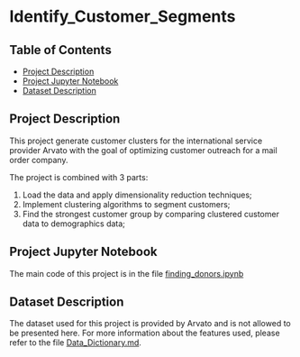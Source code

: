 # Identify_Customer_Segments

## Table of Contents

- [Project Description](#project-description)
- [Project Jupyter Notebook](#project-jupyter-notebook)
- [Dataset Description](#dataset-description)

## Project Description

This project generate customer clusters for the international service provider Arvato with the goal of optimizing customer outreach for a mail order company.

The project is combined with 3 parts:

1. Load the data and apply dimensionality reduction techniques;
2. Implement clustering algorithms to segment customers;
3. Find the strongest customer group by comparing clustered customer data to demographics data;

## Project Jupyter Notebook
The main code of this project is in the file [finding_donors.ipynb](https://github.com/hyw1994/Identify_Customer_Segments/blob/master/Identify_Customer_Segments.ipynb)

## Dataset Description
The dataset used for this project is provided by Arvato and is not allowed to be presented here. For more information about the features used, please refer to the file [Data_Dictionary.md](https://github.com/hyw1994/Identify_Customer_Segments/blob/master/Data_Dictionary.md).
